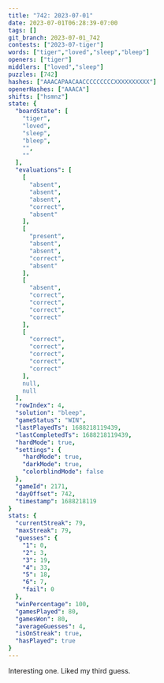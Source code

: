 ```yaml
---
title: "742: 2023-07-01"
date: 2023-07-01T06:28:39-07:00
tags: []
git_branch: 2023-07-01_742
contests: ["2023-07-tiger"]
words: ["tiger","loved","sleep","bleep"]
openers: ["tiger"]
middlers: ["loved","sleep"]
puzzles: [742]
hashes: ["AAACAPAACAACCCCCCCCCXXXXXXXXXX"]
openerHashes: ["AAACA"]
shifts: ["hsmnz"]
state: {
  "boardState": [
    "tiger",
    "loved",
    "sleep",
    "bleep",
    "",
    ""
  ],
  "evaluations": [
    [
      "absent",
      "absent",
      "absent",
      "correct",
      "absent"
    ],
    [
      "present",
      "absent",
      "absent",
      "correct",
      "absent"
    ],
    [
      "absent",
      "correct",
      "correct",
      "correct",
      "correct"
    ],
    [
      "correct",
      "correct",
      "correct",
      "correct",
      "correct"
    ],
    null,
    null
  ],
  "rowIndex": 4,
  "solution": "bleep",
  "gameStatus": "WIN",
  "lastPlayedTs": 1688218119439,
  "lastCompletedTs": 1688218119439,
  "hardMode": true,
  "settings": {
    "hardMode": true,
    "darkMode": true,
    "colorblindMode": false
  },
  "gameId": 2171,
  "dayOffset": 742,
  "timestamp": 1688218119
}
stats: {
  "currentStreak": 79,
  "maxStreak": 79,
  "guesses": {
    "1": 0,
    "2": 3,
    "3": 19,
    "4": 33,
    "5": 18,
    "6": 7,
    "fail": 0
  },
  "winPercentage": 100,
  "gamesPlayed": 80,
  "gamesWon": 80,
  "averageGuesses": 4,
  "isOnStreak": true,
  "hasPlayed": true
}
---
```

<!-- more -->
Interesting one. Liked my third guess. 
